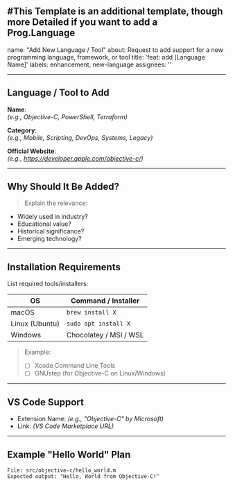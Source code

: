 #This Template is an additional template, though more Detailed if you want to add a Prog.Language
---
name: "Add New Language / Tool"
about: Request to add support for a new programming language, framework, or tool
title: 'feat: add [Language Name]'
labels: enhancement, new-language
assignees: ''

---

## Language / Tool to Add

**Name**:  
*(e.g., Objective-C, PowerShell, Terraform)*

**Category**:  
*(e.g., Mobile, Scripting, DevOps, Systems, Legacy)*

**Official Website**:  
*(e.g., https://developer.apple.com/objective-c/)*

---

## Why Should It Be Added?

> Explain the relevance:
- Widely used in industry?
- Educational value?
- Historical significance?
- Emerging technology?

---

## Installation Requirements

List required tools/installers:

| OS | Command / Installer |
|----|---------------------|
| macOS | `brew install X` |
| Linux (Ubuntu) | `sudo apt install X` |
| Windows | Chocolatey / MSI / WSL |

> Example:  
> - [ ] Xcode Command Line Tools  
> - [ ] GNUstep (for Objective-C on Linux/Windows)

---

## VS Code Support

- Extension Name: *(e.g., "Objective-C" by Microsoft)*  
- Link: *(VS Code Marketplace URL)*

---

## Example "Hello World" Plan

```text
File: src/objective-c/hello_world.m
Expected output: "Hello, World from Objective-C!"